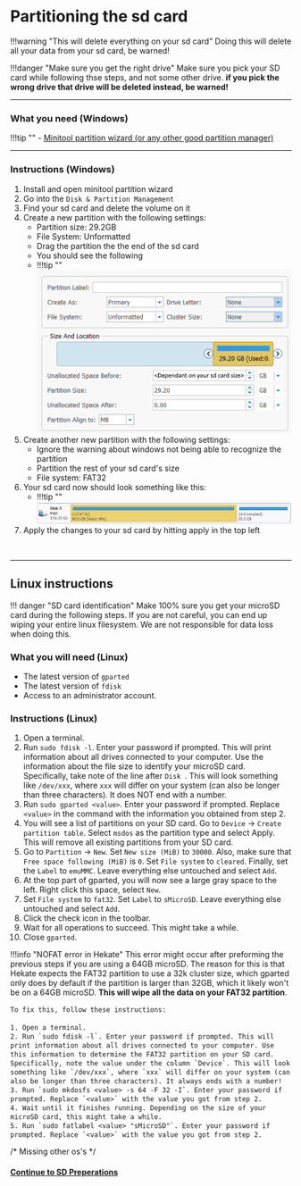 # Partitioning the sd card 

!!!warning "This will delete everything on your sd card"
	Doing this will delete all your data from your sd card, be warned!

!!!danger "Make sure you get the right drive"
	Make sure you pick your SD card while following thse steps, and not some other drive. **if you pick the wrong drive that drive will be deleted instead, be warned!** 

-----

### What you need (Windows)

!!!tip ""
	- [Minitool partition wizard (or any other good partition manager)](https://www.partitionwizard.com/download/v11/pw11-free.exe)

-----

### Instructions (Windows)

1. Install and open minitool partition wizard
2. Go into the `Disk & Partition Management`
3. Find your sd card and delete the volume on it
4. Create a new partition with the following settings:
	- Partition size: 29.2GB
	- File System: Unformatted
	- Drag the partition the the end of the sd card
	- You should see the following 
	- !!!tip ""
		![Create_emummc_partition](../img/emummc_create_minitool.png)
5. Create another new partition with the following settings:
	- Ignore the warning about windows not being able to recognize the partition
	- Partition the rest of your sd card's size
	- File system: FAT32
6. Your sd card now should look something like this:
	- !!!tip ""
		![SD_format](../img/emummc_final_minitool.png)
7. Apply the changes to your sd card by hitting apply in the top left

&nbsp;

-----
## Linux instructions

!!! danger "SD card identification"
	Make 100% sure you get your microSD card during the following steps. If you are not careful, you can end up wiping your entire linux filesystem. We are not responsible for data loss when doing this.

### What you will need (Linux)

- The latest version of `gparted`
- The latest version of `fdisk`
- Access to an administrator account.

### Instructions (Linux)

1. Open a terminal.
2. Run `sudo fdisk -l`. Enter your password if prompted. This will print information about all drives connected to your computer. Use the information about the file size to identify your microSD card. Specifically, take note of the line after `Disk `. This will look something like `/dev/xxx`, where `xxx` will differ on your system (can also be longer than three characters). It does NOT end with a number.
3. Run `sudo gparted <value>`. Enter your password if prompted. Replace `<value>` in the command with the information you obtained from step 2.
4. You will see a list of partitions on your SD card. Go to `Device` -> `Create partition table`. Select `msdos` as the partition type and select Apply. This will remove all existing partitions from your SD card.
5. Go to `Partition` -> `New`. Set `New size (MiB)` to `30000`. Also, make sure that `Free space following (MiB)` is `0`. Set `File system` to `cleared`. Finally, set the `Label` to `emuMMC`. Leave everything else untouched and select `Add`.
6. At the top part of gparted, you will now see a large gray space to the left. Right click this space, select `New`.
7. Set `File system` to `fat32`. Set `Label` to `sMicroSD`. Leave everything else untouched and select `Add`.
8. Click the check icon in the toolbar.
9. Wait for all operations to succeed. This might take a while.
10. Close `gparted`.

!!!info "NOFAT error in Hekate"
	This error might occur after preforming the previous steps if you are using a 64GB microSD. The reason for this is that Hekate expects the FAT32 partition to use a 32k cluster size, which gparted only does by default if the partition is larger than 32GB, which it likely won't be on a 64GB microSD. **This will wipe all the data on your FAT32 partition**.

	To fix this, follow these instructions:

	1. Open a terminal.
	2. Run `sudo fdisk -l`. Enter your password if prompted. This will print information about all drives connected to your computer. Use this information to determine the FAT32 partition on your SD card. Specifically, note the value under the column `Device`. This will look something like `/dev/xxx`, where `xxx` will differ on your system (can also be longer than three characters). It always ends with a number!
	3. Run `sudo mkdosfs <value> -s 64 -F 32 -I`. Enter your password if prompted. Replace `<value>` with the value you got from step 2.
	4. Wait until it finishes running. Depending on the size of your microSD card, this might take a while.
	5. Run `sudo fatlabel <value> "sMicroSD"`. Enter your password if prompted. Replace `<value>` with the value you got from step 2.

/* Missing other os's */

#### [Continue to SD Preperations <i class="fa fa-arrow-circle-right fa-lg"></i>](sd_preparation.md)